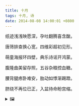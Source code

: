 ```yaml
---
title: 十月
tags: 十月, 诗
date: 2014-08-08 14:00:01 +0800
---
```


纸迹浅浅映愿深，孕吐翻腾喜含酸。

唐筛排查换心宽，四维彩超初见形。

萌童海报环四壁，典乐诗谣开鸿蒙。

腹隆曲美留存照，五谷杂粮控血糖。

腰背腿疼卧难安，胎动如悸渐踢蹬。

脐绕不再位已正，入盆待命盼宫缩。

<details><summary>🖼️</summary>

![](writings/images/2014-08-08-14-00-shi-yue.JPG)

</details>

